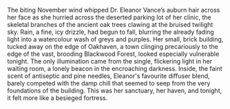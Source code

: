The biting November wind whipped Dr. Eleanor Vance’s auburn hair across her face as she hurried across the deserted parking lot of her clinic, the skeletal branches of the ancient oak trees clawing at the bruised twilight sky.  Rain, a fine, icy drizzle, had begun to fall, blurring the already fading light into a watercolour wash of greys and purples.  Her small, brick building, tucked away on the edge of Oakhaven, a town clinging precariously to the edge of the vast, brooding Blackwood Forest, looked especially vulnerable tonight.  The only illumination came from the single, flickering light in her waiting room, a lonely beacon in the encroaching darkness.  Inside, the faint scent of antiseptic and pine needles, Eleanor's favourite diffuser blend, barely competed with the damp chill that seemed to seep from the very foundations of the building.  This was her sanctuary, her haven, and tonight, it felt more like a besieged fortress.
